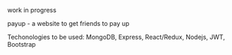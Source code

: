work in progress

payup - a website to get friends to pay up

Techonologies to be used: MongoDB, Express, React/Redux, Nodejs, JWT, Bootstrap
